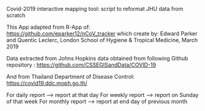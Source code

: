 Covid-2019 interactive mapping tool: script to reformat JHU data from scratch

This App adapted from R-App of: https://github.com/eparker12/nCoV_tracker 
which create by: Edward Parker and Quentic Leclerc, London School of Hygiene & Tropical Medicine, March 2019

Data extracted from Johns Hopkins data obtained from following Github repository :
https://github.com/CSSEGISandData/COVID-19

And from Thailand Department of Disease Control:
https://covid19.ddc.moph.go.th/

For daily report --> report at that day
For weekly report --> report on Sunday of that week
For monthly report --> report at end day of previous month

